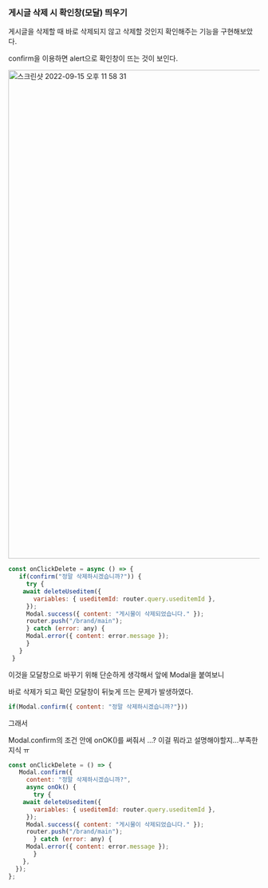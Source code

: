 ### 게시글 삭제 시 확인창(모달) 띄우기

게시글을 삭제할 때 바로 삭제되지 않고 삭제할 것인지 확인해주는 기능을 구현해보았다.

confirm을 이용하면 alert으로 확인창이 뜨는 것이 보인다.

<img width="979" alt="스크린샷 2022-09-15 오후 11 58 31" src="https://user-images.githubusercontent.com/104885245/190439589-20b39bd6-8029-43a1-be9e-c8955f02909d.png">

```javascript
const onClickDelete = async () => {
   if(confirm("정말 삭제하시겠습니까?")) {
     try {
	await deleteUseditem({
	   variables: { useditemId: router.query.useditemId },
	 });
	 Modal.success({ content: "게시물이 삭제되었습니다." });
	 router.push("/brand/main");
     } catch (error: any) {
	 Modal.error({ content: error.message });
     }
   }
 }
```

이것을 모달창으로 바꾸기 위해 단순하게 생각해서 앞에 Modal을 붙여보니 

바로 삭제가 되고 확인 모달창이 뒤늦게 뜨는 문제가 발생하였다.

```javascript
if(Modal.confirm({ content: "정말 삭제하시겠습니까?"}))
```

그래서

Modal.confirm의 조건 안에 onOK()를 써줘서 ...?
이걸 뭐라고 설명해야할지...부족한 지식 ㅠ 

```javascript
const onClickDelete = () => {
   Modal.confirm({
     content: "정말 삭제하시겠습니까?",
     async onOk() {
       try {
	await deleteUseditem({
	   variables: { useditemId: router.query.useditemId },
	 });
	 Modal.success({ content: "게시물이 삭제되었습니다." });
	 router.push("/brand/main");
       } catch (error: any) {
	 Modal.error({ content: error.message });
       }
    },
  });
};
	
```
